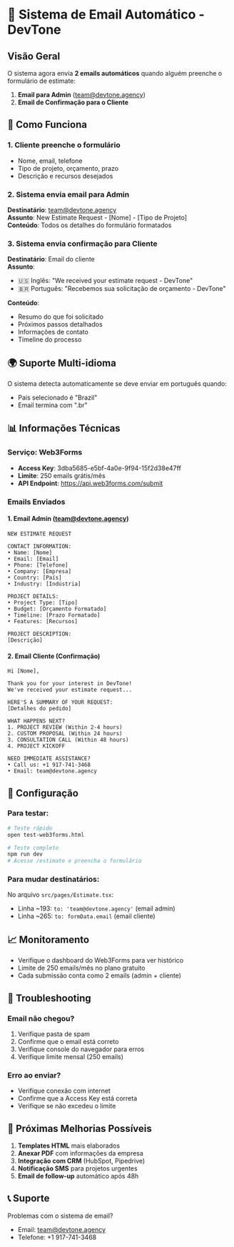 # 📧 Sistema de Email Automático - DevTone

## Visão Geral

O sistema agora envia **2 emails automáticos** quando alguém preenche o formulário de estimate:

1. **Email para Admin** (team@devtone.agency)
2. **Email de Confirmação para o Cliente**

## 🚀 Como Funciona

### 1. Cliente preenche o formulário
- Nome, email, telefone
- Tipo de projeto, orçamento, prazo
- Descrição e recursos desejados

### 2. Sistema envia email para Admin
**Destinatário**: team@devtone.agency  
**Assunto**: New Estimate Request - [Nome] - [Tipo de Projeto]  
**Conteúdo**: Todos os detalhes do formulário formatados

### 3. Sistema envia confirmação para Cliente
**Destinatário**: Email do cliente  
**Assunto**: 
- 🇺🇸 Inglês: "We received your estimate request - DevTone"
- 🇧🇷 Português: "Recebemos sua solicitação de orçamento - DevTone"

**Conteúdo**: 
- Resumo do que foi solicitado
- Próximos passos detalhados
- Informações de contato
- Timeline do processo

## 🌍 Suporte Multi-idioma

O sistema detecta automaticamente se deve enviar em português quando:
- País selecionado é "Brazil"
- Email termina com ".br"

## 📊 Informações Técnicas

### Serviço: Web3Forms
- **Access Key**: 3dba5685-e5bf-4a0e-9f94-15f2d38e47ff
- **Limite**: 250 emails grátis/mês
- **API Endpoint**: https://api.web3forms.com/submit

### Emails Enviados

#### 1. Email Admin (team@devtone.agency)
```
NEW ESTIMATE REQUEST

CONTACT INFORMATION:
• Name: [Nome]
• Email: [Email]
• Phone: [Telefone]
• Company: [Empresa]
• Country: [País]
• Industry: [Indústria]

PROJECT DETAILS:
• Project Type: [Tipo]
• Budget: [Orçamento Formatado]
• Timeline: [Prazo Formatado]
• Features: [Recursos]

PROJECT DESCRIPTION:
[Descrição]
```

#### 2. Email Cliente (Confirmação)
```
Hi [Nome],

Thank you for your interest in DevTone! 
We've received your estimate request...

HERE'S A SUMMARY OF YOUR REQUEST:
[Detalhes do pedido]

WHAT HAPPENS NEXT?
1. PROJECT REVIEW (Within 2-4 hours)
2. CUSTOM PROPOSAL (Within 24 hours)
3. CONSULTATION CALL (Within 48 hours)
4. PROJECT KICKOFF

NEED IMMEDIATE ASSISTANCE?
• Call us: +1 917-741-3468
• Email: team@devtone.agency
```

## 🔧 Configuração

### Para testar:
```bash
# Teste rápido
open test-web3forms.html

# Teste completo
npm run dev
# Acesse /estimate e preencha o formulário
```

### Para mudar destinatários:
No arquivo `src/pages/Estimate.tsx`:
- Linha ~193: `to: 'team@devtone.agency'` (email admin)
- Linha ~265: `to: formData.email` (email cliente)

## 📈 Monitoramento

- Verifique o dashboard do Web3Forms para ver histórico
- Limite de 250 emails/mês no plano gratuito
- Cada submissão conta como 2 emails (admin + cliente)

## 🚨 Troubleshooting

### Email não chegou?
1. Verifique pasta de spam
2. Confirme que o email está correto
3. Verifique console do navegador para erros
4. Verifique limite mensal (250 emails)

### Erro ao enviar?
- Verifique conexão com internet
- Confirme que a Access Key está correta
- Verifique se não excedeu o limite

## 🎯 Próximas Melhorias Possíveis

1. **Templates HTML** mais elaborados
2. **Anexar PDF** com informações da empresa
3. **Integração com CRM** (HubSpot, Pipedrive)
4. **Notificação SMS** para projetos urgentes
5. **Email de follow-up** automático após 48h

## 📞 Suporte

Problemas com o sistema de email?
- Email: team@devtone.agency
- Telefone: +1 917-741-3468